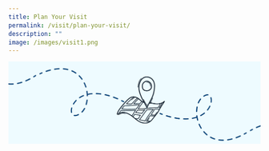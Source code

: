 ```yaml
---
title: Plan Your Visit
permalink: /visit/plan-your-visit/
description: ""
image: /images/visit1.png
---
```


![](/images/visit1.png)

